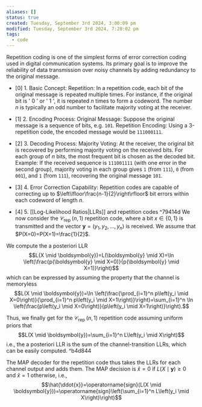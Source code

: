 ```yaml
---
aliases: []
status: true
created: Tuesday, September 3rd 2024, 3:00:09 pm
modified: Tuesday, September 3rd 2024, 7:28:02 pm
tags:
  - code
---
```

Repetition coding is one of the simplest forms of error correction coding used in digital communication systems. Its primary goal is to improve the reliability of data transmission over noisy channels by adding redundancy to the original message.

- [0] 1. Basic Concept:
Repetition: In a repetition code, each bit of the original message is repeated multiple times. For instance, if the original bit is ' 0 ' or ' 1 ', it is repeated $n$ times to form a codeword. The number $n$ is typically an odd number to facilitate majority voting at the receiver.

- [1] 2. Encoding Process:
Original Message: Suppose the original message is a sequence of bits, e.g. `101`.
Repetition Encoding: Using a 3-repetition code, the encoded message would be `111000111`.

- [2] 3. Decoding Process:
Majority Voting: At the receiver, the original bit is recovered by performing majority voting on the received bits. For each group of $n$ bits, the most frequent bit is chosen as the decoded bit.
Example: If the received sequence is `111001111` (with one error in the second group), majority voting in each group gives `1` (from `111`), `0` (from `001`), and `1` (from `111`), recovering the original message ` 101 `.

- [3] 4. Error Correction Capability:
Repetition codes are capable of correcting up to $\left\lfloor\frac{n-1}{2}\right\rfloor$ bit errors within each codeword of length $n$.

- [4] 5. [[Log-Likelihood Ratios|LLRs]] and repetition codes ^79414d
We now consider the $\mathcal{C}_{\text {rep }}(n, 1)$ repetition code, where a bit $x \in\{0,1\}$ is transmitted and the vector $\boldsymbol{y}=\left(y_1, y_2, \ldots, y_n\right)$ is received. We assume that $P(X=0)=P(X=1)=\frac{1}{2}$.

We compute the a posteriori LLR
$$L(X \mid \boldsymbol{y})=L(\boldsymbol{y} \mid X)=\ln \left(\frac{p(\boldsymbol{y} \mid X=0)}{p(\boldsymbol{y} \mid X=1)}\right)$$
which can be expressed by assuming the property that the channel is memoryless
$$L(X \mid \boldsymbol{y})=\ln \left(\frac{\prod_{i=1}^n p\left(y_i \mid X=0\right)}{\prod_{i=1}^n p\left(y_i \mid X=1\right)}\right)=\sum_{i=1}^n \ln \left(\frac{p\left(y_i \mid X=0\right)}{p\left(y_i \mid X=1\right)}\right).$$

Thus, we finally get for the $\mathcal{C}_{\text {rep }}(n, 1)$ repetition code assuming uniform priors that
$$L(X \mid \boldsymbol{y})=\sum_{i=1}^n L\left(y_i \mid X\right)$$
i.e., the a posteriori LLR is the sum of the channel-transition LLRs, which can be easily computed. ^b4d844

The MAP decoder for the repetition code thus takes the LLRs for each channel output and adds them. The MAP decision is $\hat{x}=0$ if $L(X \mid \boldsymbol{y}) \geq 0$ and $\hat{x}=1$ otherwise, i.e.,
$$\hat{\ddot{x}}=\operatorname{sign}(L(X \mid \boldsymbol{y}))=\operatorname{sign}\left(\sum_{i=1}^n L\left(y_i \mid X\right)\right)$$ 
